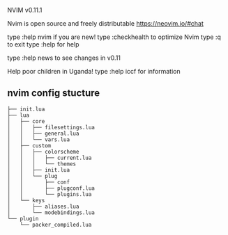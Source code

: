 NVIM v0.11.1

Nvim is open source and freely distributable
https://neovim.io/#chat

type  :help nvim<Enter>       if you are new!
type  :checkhealth<Enter>     to optimize Nvim
type  :q<Enter>               to exit
type  :help<Enter>            for help

type  :help news<Enter> to see changes in v0.11

Help poor children in Uganda!
type  :help iccf<Enter>       for information

## nvim config stucture
```text
├── init.lua
├── lua
│   ├── core
│   │   ├── filesettings.lua
│   │   ├── general.lua
│   │   └── vars.lua
│   ├── custom
│   │   ├── colorscheme
│   │   │   ├── current.lua
│   │   │   └── themes
│   │   ├── init.lua
│   │   └── plug
│   │       ├── conf
│   │       ├── plugconf.lua
│   │       └── plugins.lua
│   └── keys
│       ├── aliases.lua
│       └── modebindings.lua
└── plugin
    └── packer_compiled.lua
```
